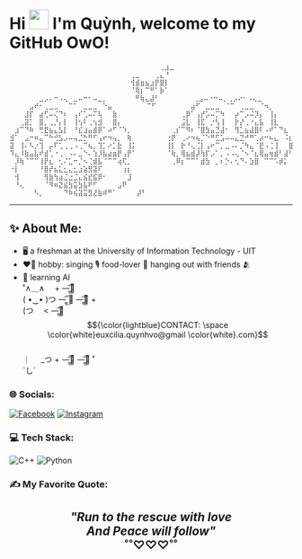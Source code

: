 <h1 align="left"><b>Hi </b><img src="https://media.giphy.com/media/hvRJCLFzcasrR4ia7z/giphy.gif" width="35"> I'm Quỳnh, welcome to my GitHub OwO!</b></h1>

                             ⠀  ⠀   ⠀⠀⠀⠀⢀⣰⣀
                                  ⢀⣀⠀⠀⠀⢀⣄⠘⠀
                                  ⢺⣾⣶⣦⣰⡟⣿⡇
                                  ⠈⢿⡆⠉⠛⠁⡷⠁⠀⠀
    ⠀⠀⠀⠀⠀⠀⣀⡠⠄⠒⠠⢄⠀⣀⠤⠒⠂⠤⣀⡀⠀⠀⠀  ⠀⠛⢷⣄⣼⠃⠀⠀⠀⠀⠀⠀⠀⢀⣠⠤⠐⠒⠤⡀⢀⡠⠔⠂⠠⢄⣀⠀⠀⠀⠀⠀⠀
    ⠀⠀⠀⠀⣠⠞⠂⢀⣀⣀⠀⠀⠉⠁⠀⣀⣀⣀⠀⠑⣤⠀⠀⠀⠀⠀⠀⠀⠉⠋⠀⠀⠀⠀⠀⠀⠀⣴⠋⠀⣀⣀⣀⠀⠈⠉⠀⢀⣀⣀⠀⠈⠲⡀⠀⠀⠀⠀
    ⠀⠀⠀⣸⡏⠀⣴⢋⠤⢌⠙⠆⠀⢠⠎⢁⠤⠍⢧⠀⠀⣷⠀⠀⠀⠀⠀⠀⠀⠀⠀⠀⠀⠀⠀⢀⡿⠁⢠⡞⡡⠤⡉⠳⠀⠀⡴⠉⡠⠬⡹⡄⠀⢸⡄⠀⠀⠀
    ⠀⠀⢀⣽⡁⠀⣿⡀⢀⡘⡄⡇⠀⢸⢢⠇⢀⢢⣺⠀⠀⣿⡄⠀⠀⠀⠀⠀⠀⠀⠀⠀⠀⠀⠀⣨⣇⠀⢸⣏⠀⡐⢣⢸⠀⠀⡗⡜⢀⠐⣄⣧⠀⢸⣇⠀⠀⠀
    ⠀⣰⠉⠙⠷⠀⢛⣟⣦⣄⣣⡇⠀⠘⣎⣰⣤⣾⡿⠁⠴⠋⠈⠱⡀⠀⠀⠀⠀⠀⠀⠀⠀⢀⡎⠉⠻⠆⠈⣿⣳⣤⣙⣼⠂⠀⢻⣁⣦⣼⣿⠇⠠⠞⠁⠙⣆⠀
    ⣺⠁⠀⣠⠒⠶⣄⠉⠓⢚⣣⡠⠤⢤⣈⡓⠛⠋⢠⠖⠲⢤⡀⠀⢷⠀⠀⠀⠀⠀⠀⠀⢐⡟⠀⢀⠔⠲⢦⡈⠑⠛⣋⣡⠤⠤⣄⣙⠚⠛⢁⡴⠒⠦⣄⠀⠨⡆
    ⣽⠀⢸⠄⠣⡐⢹⠀⡤⠏⢁⢀⢀⠠⢀⠉⢦⡀⢹⡁⠔⡁⣗⠀⢸⡅⠀⠀⠀⠀⠀⠀⢸⡇⠀⡗⠘⢄⢈⡇⢠⠖⠉⡀⣀⠠⠄⡈⠳⣄⠈⣟⠠⢈⢸⠀⠀⣿
    ⠹⣄⠸⣷⣤⣧⠞⣾⢁⠐⢀⠀⠠⠄⣀⠑⠄⢱⡸⣧⣴⣶⡟⢠⡟⠁⠀⠀⠀⠀⠀⠀⠈⢷⡀⢿⣦⣾⡼⢳⡏⡠⠁⡀⠠⠠⢄⠈⠢⠈⣆⢿⣤⢶⣾⠃⣼⠃
    ⠀⡸⢷⠈⠉⠉⢸⡟⣆⠀⢂⠌⣁⠒⡈⠢⢈⣾⣧⠈⠉⠉⢴⢏⡀⠀⠀⠀⠀⠀⠀⠀⠀⢀⠿⡆⠉⠉⠁⣾⣳⠀⡀⠆⡑⠄⢂⠙⠄⣱⣿⠀⠉⠉⠡⡾⡅⠀
    ⠐⡇⠀⠀⠀⠀⠘⣿⡞⣦⣅⣂⣄⣂⣰⣵⣻⣽⠏⠀⠀⠀⠀⢰⡆⠀⠀⠀⠀⠀⠀⠀ ⠀⢺⠀⠀⠀⠀⠀⢻⣷⢳⣴⣈⣐⣈⣄⣮⣞⣯⡿⠂⠀⠀⠀⠀⣸⠀
    ⠀⠘⢄⠀⠀⠀⠀⠈⠻⠶⣝⣮⣳⣭⣳⣧⠟⠋⠀⠀⠀⠀⣠⠟⠀⠀⠀⠀⠀ ⠀⠀⠀⠀⠀⠣⡀⠀⠀⠀⠀⠙⠷⢮⣽⣭⣻⣜⣷⠾⠛⠁⠀⠀⠀⠀⡼⠃⠀

-----
## ✨ About Me:

- 🖥️ a freshman at the University of Information Technology - UIT
- ❤️‍🔥 hobby: singing 🎙️ food-lover 🌭 hanging out with friends 🫂
- 🌱 learning AI<br>˚∧＿∧  　+        —̳͟͞͞🩵<br>(  •‿• )つ  —̳͟͞͞ 🩵         —̳͟͞͞🩵 +<br>(つ　 <                —̳͟͞͞🩵    $${\color{lightblue}CONTACT: \space \color{white}euxcilia.quynhvo@gmail \color{white}.com}$$ <br>｜　 _つ      +  —̳͟͞͞🩵          —̳͟͞͞🩵 ˚<br>`し´<br>
     
### 🌐 Socials:
[![Facebook](https://img.shields.io/badge/Facebook-%231877F2.svg?style=for-the-badge&logo=Facebook&logoColor=white)](https://facebook.com/aepxtchCal)
[![Instagram](https://img.shields.io/badge/Instagram-%23E4405F.svg?style=for-the-badge&logo=Instagram&logoColor=white)](https://www.instagram.com/aepxtch.calysta_/)

### 💻 Tech Stack:
![C++](https://img.shields.io/badge/c++-%2300599C.svg?style=for-the-badge&logo=c%2B%2B&logoColor=white) ![Python](https://img.shields.io/badge/python-3670A0?style=for-the-badge&logo=python&logoColor=ffdd54)

### ✍️ My Favorite Quote:
*<h2 align="center"> "Run to the rescue with love <br>
 And Peace will follow" <br>*
˚˚♡♡♡˚˚</h2>
